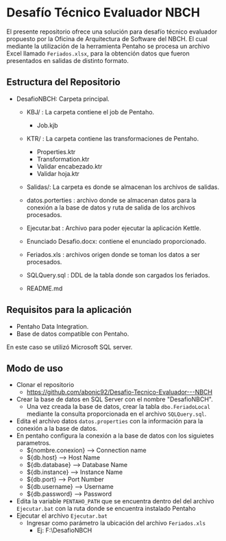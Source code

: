 # Desafío Técnico Evaluador NBCH

El presente repositorio ofrece una solución para desafío técnico evaluador propuesto por la Oficina de Arquitectura de Software del NBCH. El cual mediante la utilización de la herramienta Pentaho se procesa un archivo Excel llamado `Feriados.xlsx`, para la obtención datos que fueron presentados en salidas de distinto formato.

## Estructura del Repositorio

- DesafioNBCH: Carpeta principal.
    - KBJ/ : La carpeta contiene el job de Pentaho.
        -  Job.kjb

    - KTR/ : La carpeta contiene las transformaciones de Pentaho.
        - Properties.ktr
        - Transformation.ktr
        - Validar encabezado.ktr
        - Validar hoja.ktr

    - Salidas/: La carpeta es donde se almacenan los archivos de salidas.

    - datos.porterties : archivo donde se almacenan datos para la conexión a la base de datos y ruta de salida de los archivos procesados.
    - Ejecutar.bat : Archivo para poder ejecutar la aplicación Kettle.
    - Enunciado Desafio.docx: contiene el enunciado proporcionado. 
    - Feriados.xls : archivos origen donde se toman los datos a ser procesados.
    - SQLQuery.sql : DDL de la tabla donde son cargados los feriados.
    - README.md 

## Requisitos para la aplicación

- Pentaho Data Integration.
- Base de datos compatible con Pentaho. 

En este caso se utilizó Microsoft SQL server.


## Modo de uso

- Clonar el repositorio
    - https://github.com/abonic92/Desafio-Tecnico-Evaluador---NBCH
- Crear la base de datos en SQL Server con el nombre "DesafioNBCH".
    - Una vez creada la base de datos, crear la tabla `dbo.FeriadoLocal` mediante la consulta proporcionada en el archivo  `SQLQuery.sql`.
- Edita el archivo datos `datos.properties` con la información para la conexión a la base de datos.
- En pentaho configura la conexión a la base de datos con los siguietes parametros.
    - ${nombre.conexion}   --> Connection name
    - ${db.host}           --> Host Name
    - ${db.database}       --> Database Name  
    - ${db.instance}       --> Instance Name
    - ${db.port}           --> Port Number
    - ${db.username}       --> Username
    - ${db.password}       --> Password
- Edita la variable `PENTAHO_PATH` que se encuentra dentro del del archivo `Ejecutar.bat` con la ruta donde se encuentra instalado Pentaho
- Ejecutar el archivo `Ejecutar.bat`
    - Ingresar como parámetro la ubicación del archivo `Feriados.xls`
        - Ej: F:\DesafioNBCH
